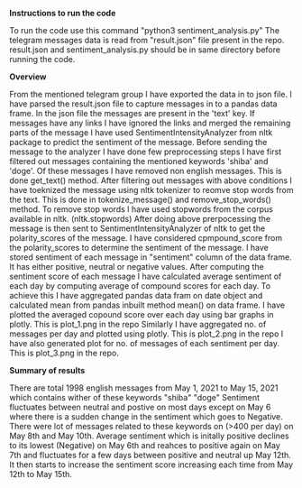 **Instructions to run the code**

To run the code use this command "python3 sentiment_analysis.py"
The telegram messages data is read from "result.json" file present in the repo. result.json and sentiment_analysis.py should be in same directory before running the code.

**Overview**

From the mentioned telegram group I have exported the data in to json file.
I have parsed the result.json file to capture messages in to a pandas data frame. In the json file the messages are present in the 'text' key. If messages have any links I have ignored the links and merged the remaining parts of the message
I have used SentimentIntensityAnalyzer from nltk package to predict the sentiment of the message.
Before sending the message to the analyzer I have done few preprocessing steps
I have first filtered out messages containing the mentioned keywords 'shiba' and 'doge'. Of these messages I have removed non english messages. This is done get_text() method.
After filtering out messages with above conditions I have toeknized the message using nltk tokenizer to reomve stop words from the text. This is done in tokenize_message() and remove_stop_words() method.
To remove stop words I have used stopwords from the corpus available in nltk. (nltk.stopwords)
After doing above prerpocessing the message is then sent to SentimentIntensityAnalyzer of nltk to get the polarity_scores of the message.
I have considered cpmpound_score from the polarity_scores to determine the sentiment of the message. I have stored sentiment of each message in "sentiment" column of the data frame. It has either positive, neutral or negative values.
After computing the sentiment score of each message I have calculated average sentiment of each day by computing average of compound scores for each day. To achieve this I have aggregated pandas data fram on date object and calculated mean from pandas inbuilt method mean() on data frame.
I have plotted the averaged copound score over each day using bar graphs in plotly. This is plot_1.png in the repo
Similarly I have aggregated no. of messages per day and plotted using plotly. This is plot_2.png in the repo
I have also generated plot for no. of messages of each sentiment per day. This is plot_3.png in the repo.

**Summary of results**

There are total 1998 english messages from May 1, 2021 to May 15, 2021 which contains wither of these keywords "shiba" "doge"
Sentiment fluctuates between neutral and postive on most days except on May 6 where there is a sudden change in the sentiment which goes to Negative.
There were lot of messages related to these keywords on (>400 per day) on May 8th and May 10th.
Average sentiment which is initally positive declines to its lowest (Negative) on May 6th and reahces to positive again on May 7th and fluctuates for a few days between positive and neutral up May 12th. It then starts to increase the sentiment score increasing each time from May 12th to May 15th.
